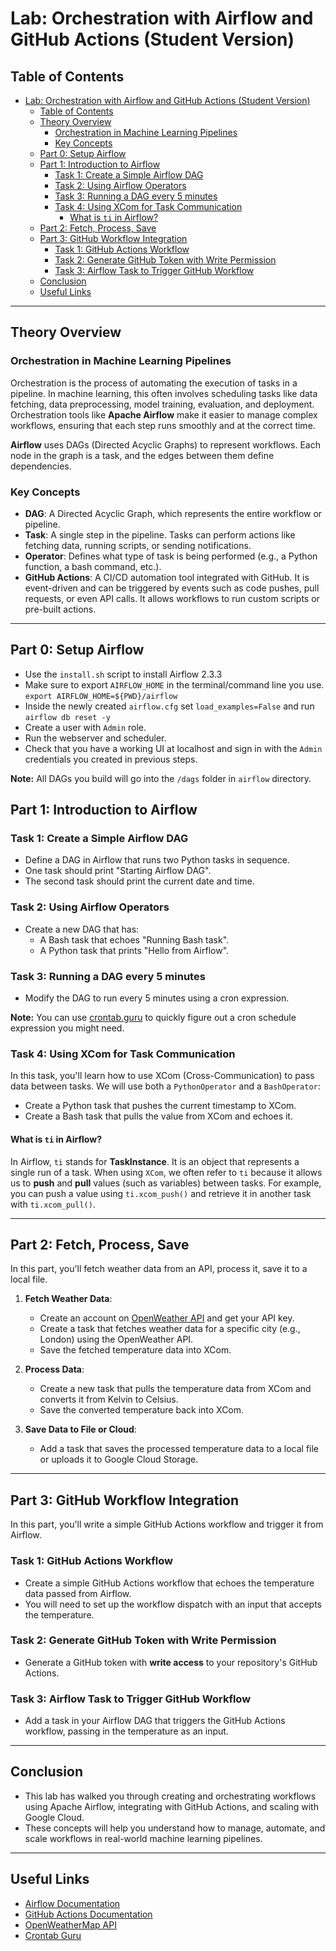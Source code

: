 
# Lab: Orchestration with Airflow and GitHub Actions (Student Version)

## Table of Contents

- [Lab: Orchestration with Airflow and GitHub Actions (Student Version)](#lab-orchestration-with-airflow-and-github-actions-student-version)
  - [Table of Contents](#table-of-contents)
  - [Theory Overview](#theory-overview)
    - [Orchestration in Machine Learning Pipelines](#orchestration-in-machine-learning-pipelines)
    - [Key Concepts](#key-concepts)
  - [Part 0: Setup Airflow](#part-0-setup-airflow)
  - [Part 1: Introduction to Airflow](#part-1-introduction-to-airflow)
    - [Task 1: Create a Simple Airflow DAG](#task-1-create-a-simple-airflow-dag)
    - [Task 2: Using Airflow Operators](#task-2-using-airflow-operators)
    - [Task 3: Running a DAG every 5 minutes](#task-3-running-a-dag-every-5-minutes)
    - [Task 4: Using XCom for Task Communication](#task-4-using-xcom-for-task-communication)
      - [What is `ti` in Airflow?](#what-is-ti-in-airflow)
  - [Part 2: Fetch, Process, Save](#part-2-fetch-process-save)
  - [Part 3: GitHub Workflow Integration](#part-3-github-workflow-integration)
    - [Task 1: GitHub Actions Workflow](#task-1-github-actions-workflow)
    - [Task 2: Generate GitHub Token with Write Permission](#task-2-generate-github-token-with-write-permission)
    - [Task 3: Airflow Task to Trigger GitHub Workflow](#task-3-airflow-task-to-trigger-github-workflow)
  - [Conclusion](#conclusion)
  - [Useful Links](#useful-links)

---

## Theory Overview

### Orchestration in Machine Learning Pipelines

Orchestration is the process of automating the execution of tasks in a pipeline. In machine learning, this often involves scheduling tasks like data fetching, data preprocessing, model training, evaluation, and deployment. Orchestration tools like **Apache Airflow** make it easier to manage complex workflows, ensuring that each step runs smoothly and at the correct time.

**Airflow** uses DAGs (Directed Acyclic Graphs) to represent workflows. Each node in the graph is a task, and the edges between them define dependencies.

### Key Concepts

- **DAG**: A Directed Acyclic Graph, which represents the entire workflow or pipeline.
- **Task**: A single step in the pipeline. Tasks can perform actions like fetching data, running scripts, or sending notifications.
- **Operator**: Defines what type of task is being performed (e.g., a Python function, a bash command, etc.).
- **GitHub Actions**: A CI/CD automation tool integrated with GitHub. It is event-driven and can be triggered by events such as code pushes, pull requests, or even API calls. It allows workflows to run custom scripts or pre-built actions.

---

## Part 0: Setup Airflow

- Use the `install.sh` script to install Airflow 2.3.3
- Make sure to export `AIRFLOW_HOME` in the terminal/command line you use. `export AIRFLOW_HOME=${PWD}/airflow`
- Inside the newly created `airflow.cfg` set `load_examples=False` and run `airflow db reset -y`
- Create a user with `Admin` role.
- Run the webserver and scheduler.
- Check that you have a working UI at localhost and sign in with the `Admin` credentials you created in previous steps.

**Note:** All DAGs you build will go into the `/dags` folder in `airflow` directory.

## Part 1: Introduction to Airflow

### Task 1: Create a Simple Airflow DAG

- Define a DAG in Airflow that runs two Python tasks in sequence.
- One task should print "Starting Airflow DAG".
- The second task should print the current date and time.

### Task 2: Using Airflow Operators

- Create a new DAG that has:
  - A Bash task that echoes "Running Bash task".
  - A Python task that prints "Hello from Airflow".
  
### Task 3: Running a DAG every 5 minutes

- Modify the DAG to run every 5 minutes using a cron expression.

**Note:** You can use [crontab.guru](https://crontab.guru/) to quickly figure out a cron schedule expression you might need.

### Task 4: Using XCom for Task Communication

In this task, you'll learn how to use XCom (Cross-Communication) to pass data between tasks. We will use both a `PythonOperator` and a `BashOperator`:

- Create a Python task that pushes the current timestamp to XCom.
- Create a Bash task that pulls the value from XCom and echoes it.

#### What is `ti` in Airflow?

In Airflow, `ti` stands for **TaskInstance**. It is an object that represents a single run of a task. When using `XCom`, we often refer to `ti` because it allows us to **push** and **pull** values (such as variables) between tasks. For example, you can push a value using `ti.xcom_push()` and retrieve it in another task with `ti.xcom_pull()`.

---

## Part 2: Fetch, Process, Save

In this part, you'll fetch weather data from an API, process it, save it to a local file.

1. **Fetch Weather Data**:
   - Create an account on [OpenWeather API](https://openweathermap.org/api) and get your API key.
   - Create a task that fetches weather data for a specific city (e.g., London) using the OpenWeather API.
   - Save the fetched temperature data into XCom.

2. **Process Data**:
   - Create a new task that pulls the temperature data from XCom and converts it from Kelvin to Celsius.
   - Save the converted temperature back into XCom.

3. **Save Data to File or Cloud**:
   - Add a task that saves the processed temperature data to a local file or uploads it to Google Cloud Storage.

---

## Part 3: GitHub Workflow Integration

In this part, you'll write a simple GitHub Actions workflow and trigger it from Airflow.

### Task 1: GitHub Actions Workflow

- Create a simple GitHub Actions workflow that echoes the temperature data passed from Airflow.
- You will need to set up the workflow dispatch with an input that accepts the temperature.

### Task 2: Generate GitHub Token with Write Permission

- Generate a GitHub token with **write access** to your repository's GitHub Actions.

### Task 3: Airflow Task to Trigger GitHub Workflow

- Add a task in your Airflow DAG that triggers the GitHub Actions workflow, passing in the temperature as an input.

---

## Conclusion

- This lab has walked you through creating and orchestrating workflows using Apache Airflow, integrating with GitHub Actions, and scaling with Google Cloud.
- These concepts will help you understand how to manage, automate, and scale workflows in real-world machine learning pipelines.

---

## Useful Links

- [Airflow Documentation](https://airflow.apache.org/docs/apache-airflow/stable/index.html)
- [GitHub Actions Documentation](https://docs.github.com/en/actions)
- [OpenWeatherMap API](https://openweathermap.org/api)
- [Crontab Guru](https://crontab.guru/)
